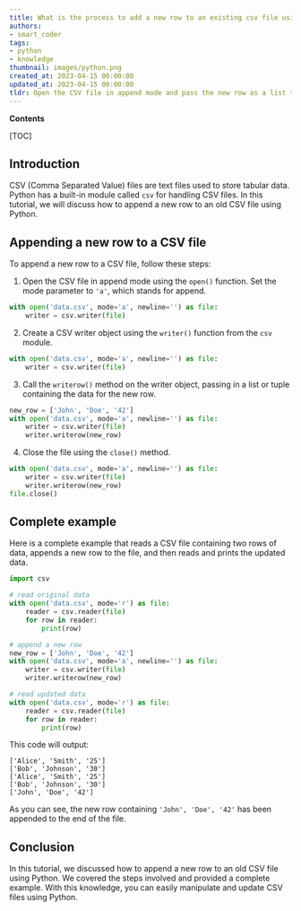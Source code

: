 ```yaml
---
title: What is the process to add a new row to an existing csv file using python?
authors:
- smart_coder
tags:
- python
- knowledge
thumbnail: images/python.png
created_at: 2023-04-15 00:00:00
updated_at: 2023-04-15 00:00:00
tldr: Open the CSV file in append mode and pass the new row as a list to the writer object`s writerow() method.
---
```


**Contents**

[TOC]

## Introduction

CSV (Comma Separated Value) files are text files used to store tabular data. Python has a built-in module called `csv` for handling CSV files. In this tutorial, we will discuss how to append a new row to an old CSV file using Python.

## Appending a new row to a CSV file

To append a new row to a CSV file, follow these steps:

1. Open the CSV file in append mode using the `open()` function. Set the mode parameter to `'a'`, which stands for append. 

```python
with open('data.csv', mode='a', newline='') as file:
    writer = csv.writer(file)
```

2. Create a CSV writer object using the `writer()` function from the `csv` module. 

```python
with open('data.csv', mode='a', newline='') as file:
    writer = csv.writer(file)
```

3. Call the `writerow()` method on the writer object, passing in a list or tuple containing the data for the new row. 

```python
new_row = ['John', 'Doe', '42']
with open('data.csv', mode='a', newline='') as file:
    writer = csv.writer(file)
    writer.writerow(new_row)
```

4. Close the file using the `close()` method.

```python
with open('data.csv', mode='a', newline='') as file:
    writer = csv.writer(file)
    writer.writerow(new_row)
file.close()
```

## Complete example

Here is a complete example that reads a CSV file containing two rows of data, appends a new row to the file, and then reads and prints the updated data.

```python
import csv

# read original data
with open('data.csv', mode='r') as file:
    reader = csv.reader(file)
    for row in reader:
        print(row)

# append a new row
new_row = ['John', 'Doe', '42']
with open('data.csv', mode='a', newline='') as file:
    writer = csv.writer(file)
    writer.writerow(new_row)

# read updated data
with open('data.csv', mode='r') as file:
    reader = csv.reader(file)
    for row in reader:
        print(row)
```

This code will output:

```
['Alice', 'Smith', '25']
['Bob', 'Johnson', '30']
['Alice', 'Smith', '25']
['Bob', 'Johnson', '30']
['John', 'Doe', '42']
```

As you can see, the new row containing `'John', 'Doe', '42'` has been appended to the end of the file. 

## Conclusion

In this tutorial, we discussed how to append a new row to an old CSV file using Python. We covered the steps involved and provided a complete example. With this knowledge, you can easily manipulate and update CSV files using Python.
